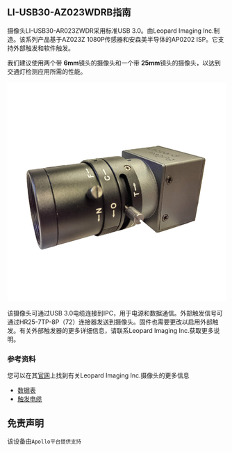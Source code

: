 ## LI-USB30-AZ023WDRB指南

摄像头LI-USB30-AR023ZWDR采用标准USB 3.0。由Leopard Imaging Inc.制造。该系列产品基于AZ023Z 1080P传感器和安森美半导体的AP0202 ISP。它支持外部触发和软件触发。 

我们建议使用两个带 **6mm**镜头的摄像头和一个带 **25mm**镜头的摄像头，以达到交通灯检测应用所需的性能。

![camera_image](images/LI-USB30-AZ023ZWDRB.png)

该摄像头可通过USB 3.0电缆连接到IPC，用于电源和数据通信。外部触发信号可通过HR25-7TP-8P（72）连接器发送到摄像头。固件也需要更改以启用外部触发。有关外部触发器的更多详细信息，请联系Leopard Imaging Inc.获取更多说明。

### 参考资料

您可以在其[官网](https://leopardimaging.com/product/li-usb30-ar023zwdrb/)上找到有关Leopard Imaging Inc.摄像头的更多信息

* [数据表](https://www.leopardimaging.com/LI-USB30-AR023ZWDRB_datasheet.pdf) 
* [触发电缆](https://leopardimaging.com/product/li-usb3-trig_cable/)

## 免责声明
该设备由`Apollo平台提供支持`

